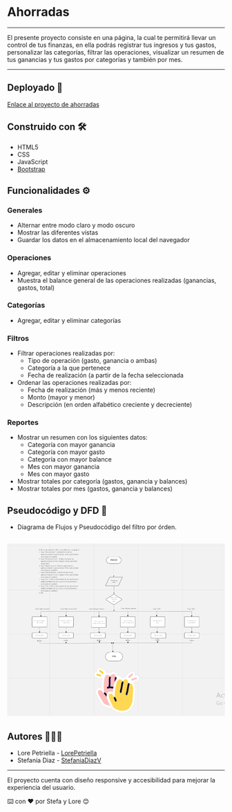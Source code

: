 # Ahorradas

---

El presente proyecto consiste en una página, la cual te permitirá llevar un control de tus finanzas, en ella podrás registrar tus ingresos y tus gastos, personalizar las categorías, filtrar las operaciones, visualizar un resumen de tus ganancias y tus gastos por categorías y también por mes.

---

## Deployado 🚀

[Enlace al proyecto de ahorradas ](https://lorepetriella.github.io/proyecto-ahorradas/)

## Construido con 🛠️

- HTML5
- CSS
- JavaScript
- [Bootstrap](https://getbootstrap.com/)

## Funcionalidades ⚙️

### Generales

- Alternar entre modo claro y modo oscuro
- Mostrar las diferentes vistas
- Guardar los datos en el almacenamiento local del navegador

### Operaciones

- Agregar, editar y eliminar operaciones
- Muestra el balance general de las operaciones realizadas (ganancias, gastos, total)

### Categorías

- Agregar, editar y eliminar categorías

### Filtros

- Filtrar operaciones realizadas por:
  - Tipo de operación (gasto, ganancia o ambas)
  - Categoría a la que pertenece
  - Fecha de realización (a partir de la fecha seleccionada
- Ordenar las operaciones realizadas por:
  - Fecha de realización (más y menos reciente)
  - Monto (mayor y menor)
  - Descripción (en orden alfabético creciente y decreciente)

### Reportes

- Mostrar un resumen con los siguientes datos:
  - Categoría con mayor ganancia
  - Categoría con mayor gasto
  - Categoría con mayor balance
  - Mes con mayor ganancia
  - Mes con mayor gasto
- Mostrar totales por categoría (gastos, ganancia y balances)
- Mostrar totales por mes (gastos, ganancia y balances)

## Pseudocódigo y DFD 📌

- Diagrama de Flujos y Pseudocódigo del filtro por órden.

## ![ejemplo de diagrama de flujos](./assets/img/diagrama-flujos-filtro-orden.png)

## Autores 👩🏽‍💻

- Lore Petriella - [LorePetriella](https://github.com/LorePetriella)
- Stefania Diaz - [StefaniaDiazV](https://github.com/StefaniaDiazV)

---

El proyecto cuenta con diseño responsive y accesibilidad para mejorar la experiencia del usuario.

⌨️ con ❤️ por Stefa y Lore 😊
